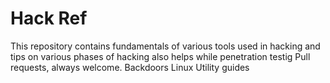 # Hack Ref


This repository contains fundamentals of various tools used in hacking and tips on various phases of hacking
also helps while penetration testig
Pull requests, always welcome.
Backdoors
Linux Utility guides
